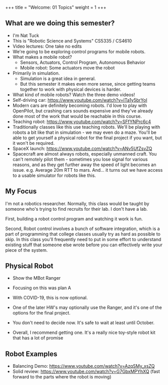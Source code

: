 +++
title = "Welcome: 01 Topics"
weight = 1
+++


## What are we doing this semester?

 - I'm Nat Tuck
 - This is "Robotic Science and Systems" CS5335 / CS4610
 - Video lectures: One take no edits
 - We're going to be exploring control programs for mobile robots.
 - What makes a mobile robot?
   - Sensors, Actuators, Control Program, Autonomous Behavior
   - Mobile robot: Some actuators move the robot
 - Primarily in simulation.
   - Simulation is a great idea in general.
   - But this semester it makes even more sense, since getting teams together to
     work with physical devices is harder.
 - What kind of mobile robots? Watch the three demo videos!
 - Self-driving car: https://www.youtube.com/watch?v=ITa1y5brYoI
 - Modern cars are definitely becoming robots. I'd love to play with OpenPilot,
   but crashing cars sounds expensive and they've already done most of the work
   that would be reachable in this course.
 - Teaching robot: https://www.youtube.com/watch?v=SFfYNPrc6c4
 - Traditionally classes like this use teaching robots. We'll be playing with
   robots a bit like that in simulation - we may even do a maze. You'll be able
   to get yourself a physical robot for the final project if you want, but it
   won't be required.
 - SpaceX launch: https://www.youtube.com/watch?v=ANv5UfZsvZQ
 - Spacecraft are almost always robots, especially unmanned craft. You can't
   remotely pilot them - sometimes you lose signal for various reasons, and as
   they get further away the speed of light becomes an issue. e.g. Average 20m
   RTT to mars. And... it turns out we have access to a usable simulator for
   robots like this.

## My Focus

I'm not a robotics researcher. Normally, this class would be taught by someone
who's trying to find recruits for their lab. I don't have a lab.

First, building a robot control program and watching it work is fun.

Second, Robot control involves a bunch of software integration, which is a part
of programming that college classes usually try as hard as possible to skip. In
this class you'll frequently need to put in some effort to understand existing
stuff that someone else wrote before you can effectively write your piece of the
system.

## Physical Robot

 - Show the MBot Ranger
 - Focusing on this was plan A
 - With COVID-19, this is now optional.

 - One of the later HW's may optionally use the Ranger, and it's one of the
   options for the final project.
 - You don't need to decide now. It's safe to wait at least until October.
 - Overall, I recommend getting one. It's a really nice toy-style robot kit that
   has a lot of promise

## Robot Examples

 - Balancing Demo: https://www.youtube.com/watch?v=AzqSMy_xsZQ
 - Solid review: https://www.youtube.com/watch?v=G7GbxMPYhXQ (fast forward to
   the parts where the robot is moving)

